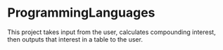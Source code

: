 # ProgrammingLanguages

This project takes input from the user, calculates compounding interest, then outputs that interest in a table to the user.
 
